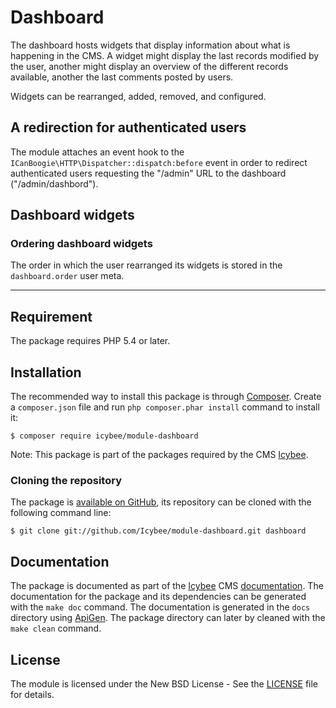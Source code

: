 # Dashboard

The dashboard hosts widgets that display information about what is happening in the CMS.
A widget might display the last records modified by the user, another might display an
overview of the different records available, another the last comments posted by users.

Widgets can be rearranged, added, removed, and configured.





## A redirection for authenticated users

The module attaches an event hook to the `ICanBoogie\HTTP\Dispatcher::dispatch:before` event
in order to redirect authenticated users requesting the "/admin" URL to the dashboard
("/admin/dashbord").





## Dashboard widgets

### Ordering dashboard widgets

The order in which the user rearranged its widgets is stored in the `dashboard.order` user meta.





----------





## Requirement

The package requires PHP 5.4 or later.





## Installation

The recommended way to install this package is through [Composer](http://getcomposer.org/).
Create a `composer.json` file and run `php composer.phar install` command to install it:

```
$ composer require icybee/module-dashboard
```

Note: This package is part of the packages required by the CMS [Icybee](http://icybee.org). 





### Cloning the repository

The package is [available on GitHub](https://github.com/Icybee/module-dashboard), its repository can be
cloned with the following command line:

	$ git clone git://github.com/Icybee/module-dashboard.git dashboard





## Documentation

The package is documented as part of the [Icybee](http://icybee.org/) CMS
[documentation](http://icybee.org/docs/). The documentation for the package and its
dependencies can be generated with the `make doc` command. The documentation is generated in
the `docs` directory using [ApiGen](http://apigen.org/). The package directory can later by
cleaned with the `make clean` command.





## License

The module is licensed under the New BSD License - See the [LICENSE](LICENCE) file for details.
